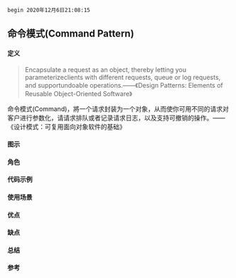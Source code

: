`begin 2020年12月6日21:08:15`

## 命令模式(Command Pattern)

#### 定义

>Encapsulate a request as an object, thereby letting you parameterizeclients with different requests, queue or log requests, and supportundoable operations.——《Design Patterns: Elements of Reusable Object-Oriented Software》

命令模式(Command)，將一个请求封装为一个对象，从而使你可用不同的请求对客户进行参数化，请请求排队或者记录请求日志，以及支持可撤销的操作。——《设计模式：可复用面向对象软件的基础》

#### 图示



#### 角色
#### 代码示例
#### 使用场景
#### 优点
#### 缺点
#### 总结
#### 参考